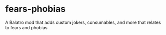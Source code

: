 # fears-phobias
A Balatro mod that adds custom jokers, consumables, and more that relates to fears and phobias
